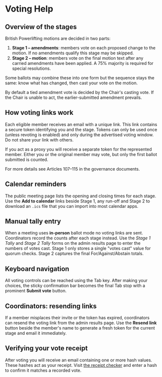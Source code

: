 # Voting Help

## Overview of the stages

British Powerlifting motions are decided in two parts:

1. **Stage 1 – amendments**: members vote on each proposed change to the motion. If no amendments qualify this stage may be skipped.
2. **Stage 2 – motion**: members vote on the final motion text after any carried amendments have been applied. A 75% majority is required for special resolutions.

Some ballots may combine these into one form but the sequence stays the same: know what has changed, then cast your vote on the motion.

By default a tied amendment vote is decided by the Chair's casting vote. If the Chair is unable to act, the earlier-submitted amendment prevails.

## How voting links work

Each eligible member receives an email with a unique link. This link contains a secure token identifying you and the stage. Tokens can only be used once (unless revoting is enabled) and only during the advertised voting window. Do not share your link with others.

If you act as a proxy you will receive a separate token for the represented member. Either you or the original member may vote, but only the first ballot submitted is counted.

For more details see Articles 107–115 in the governance documents.

## Calendar reminders

The public meeting page lists the opening and closing times for each stage.
Use the **Add to calendar** links beside Stage 1, any run-off and Stage 2 to
download an `.ics` file that you can import into most calendar apps.

## Manual tally entry

When a meeting uses **in-person** ballot mode no voting links are sent.
Coordinators record the counts after each stage instead.
Use the *Stage&nbsp;1 Tally* and *Stage&nbsp;2 Tally* forms on the admin
results page to enter the numbers of votes cast. Stage&nbsp;1 only stores a
single "votes cast" value for quorum checks. Stage&nbsp;2 captures the final
For/Against/Abstain totals.

## Keyboard navigation

All voting controls can be reached using the Tab key. After making your choices, the sticky confirmation bar becomes the final Tab stop with a prominent **Submit vote** button.

## Coordinators: resending links

If a member misplaces their invite or the token has expired, coordinators can resend the voting link from the admin results page. Use the **Resend link** button beside the member's name to generate a fresh token for the current stage and email it immediately.

## Verifying your vote receipt

After voting you will receive an email containing one or more hash values. These hashes act as your receipt. Visit [the receipt checker](/vote/verify-receipt) and enter a hash to confirm it matches a recorded vote.

